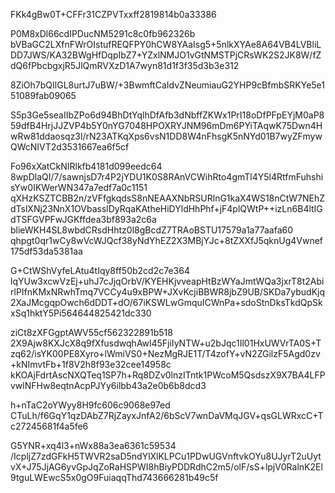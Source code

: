 FKk4gBw0T+CFFr31CZPVTxxff2819814b0a33386

P0M8xDl66cdIPDucNM5291c8c0fb962326b
bVBaGC2LXfnFWrOIstufREQFPY0hCW8YAaIsg5+5nlkXYAe8A64VB4LVBliLDD7JWS/KA32BWgHfDqpIbZ7+YZxlNMJO1vGtNMSTPjCRsWK2S2JK8W/fZdQ6fPbcbgxjR5JlQmRVXzD1A7wyn81d1f3f35d3b3e312

8ZiOh7bQIlGL8urtJ7uBW/+3BwmftCaIdvZNeumiauG2YHP9cBfmbSRKYe5e151089fab09065

S5p3Ge5seaIIbZPo6d94BhDtYqlhDfAfb3dNbffZKWx1PrI18oDfPFpEYjM0aP859dfB4HrjJJZVP4b5Y0nYG7048HPOXRYJNM96mDm6PYiTAqwK75Dwn4HwRw81ddaosqz3l/rN23ATKqXps6vsN1DD8W4nFhsgK5nNYd01B7wyZFmywQWcNIVT2d3531667ea6f5cf

Fo96xXatCkNIRlkfb4181d099eedc64
8wpDlaQI/7/sawnjsD7r4P2jYDU1K0S8RAnVCWihRto4gmTl4Y5l4RtfmFuhshisYw0IKWerWN347a7edf7a0c1151
qXHzKSZTCBB2n/zVFfgkqdsS8nNEAAXNbRSURlnG1kaX4WS18nCtW7NEhZdTslXNj23NnX1OVbasslDyRqaKAtheHiDYldHhPhf+jF4plQWtP++izLn6B4ltIGdTSFGVPFwJGKffdea3bf893a2c6a
blieWKH4SL8wbdCRsdHhtz0l8gBcdZ7TRAoBSTU17579a1a77aafa60
qhpgt0qr1wCy8wVcWJQcf38yNdYhEZ2X3MBjYJc+8tZXXfJ5qknUg4Vwnef175df53da5381aa

G+CtWShVyfeLAtu4tIqy8ff50b2cd2c7e364
lqYUw3xcwVzEj+uhJ7cJjqOrbV/KYEHKjvveapHtBzWYaJmtWQa3jxrT8t2AbirlPIfnKMxNRwhTmq7VCCy4u9xBPW+JXvKcjiBBWR8jbZ9UB/SKDa7ybudKjq2XaJMcgqpOwch6dDDT+dO/67iKSWLwGmquICWnPa+sdoStnDksTkdQpSkxSq1hktY5Pi564644825421dc330

ziCt8zXFGgptAWV55cf562322891b518
2X9Ajw8KXJcX8q9fXfusdwqhAwl45FjiIyNTW+u2bJqc1Il01HxUWVrTA0S+Tzq62/isYK00PE8Xyro+lWmiVS0+NezMgRJE1T/T4zofY+vN2ZGilzF5Agd0zv+kNImvtFb+1f8V2h8f93e32cee14958c
kKOAjFdrtAscNXQTeq1SP7h+Rq8DZv0lnzITntk1PWcoM5QsdszX9X7BA4LFPvwlNFHw8eqtnAcpPJYy6ilbb43a2e0b6b8dcd3

h+nTaC2oYWyy8H9fc606c9068e97ed
CTuLh/f6GqY1qzDAbZ7RjZayxJnfA2/6bScV7wnDaVMqJGV+qsGLWRxcC+Tc27245681f4a5fe6

G5YNR+xq4l3+nWx88a3ea6361c59534
/IcpljZ7zdGFkH5TWVR2saD5ndYlXlKLPCu1PDwUGVnftvkOYu8UJyrT2uUytvX+J75JjAG6yvGpJqZoRaHSPWI8hBiyPDDRdhC2m5/olF/sS+lpjV0RalnK2El9tguLWEwcS5x0gO9FuiaqqThd743666281b49c5f
